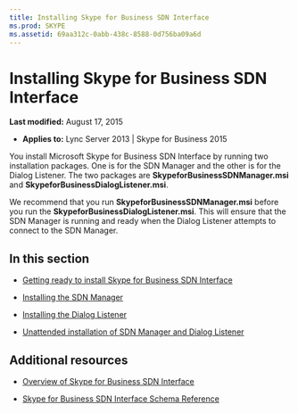 ```yaml
---
title: Installing Skype for Business SDN Interface
ms.prod: SKYPE
ms.assetid: 69aa312c-0abb-438c-8588-0d756ba09a6d
---
```



# Installing Skype for Business SDN Interface

 **Last modified:** August 17, 2015
  
    
    

 * **Applies to:** Lync Server 2013 | Skype for Business 2015
 
You install Microsoft Skype for Business SDN Interface by running two installation packages. One is for the SDN Manager and the other is for the Dialog Listener. The two packages are **SkypeforBusinessSDNManager.msi** and **SkypeforBusinessDialogListener.msi**.
  
    
    

We recommend that you run **SkypeforBusinessSDNManager.msi** before you run the **SkypeforBusinessDialogListener.msi**. This will ensure that the SDN Manager is running and ready when the Dialog Listener attempts to connect to the SDN Manager.
## In this section


-  [Getting ready to install Skype for Business SDN Interface](getting-ready-to-install-sdn-interface.md)
    
  
-  [Installing the SDN Manager](installing-the-sdn-manager.md)
    
  
-  [Installing the Dialog Listener](installing-the-dialog-listener.md)
    
  
-  [Unattended installation of SDN Manager and Dialog Listener](unattended-installation.md)
    
  

## Additional resources


-  [Overview of Skype for Business SDN Interface](overview.md)
    
  
-  [Skype for Business SDN Interface Schema Reference](skype-for-business-sdn-interface-schema-reference.md)
    
  

